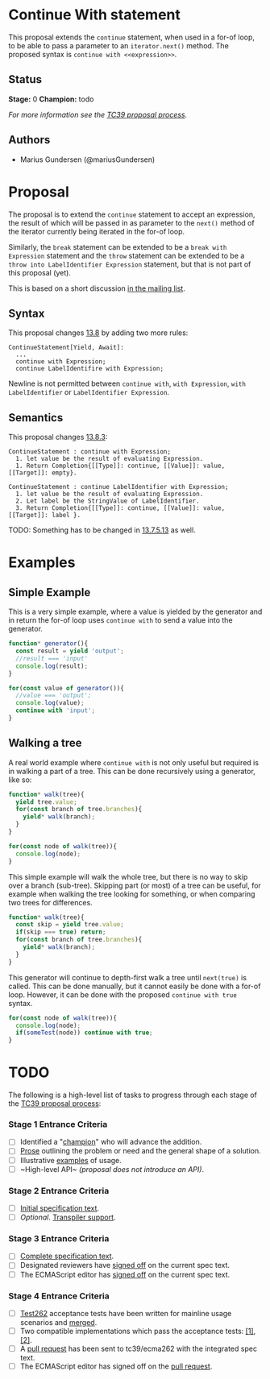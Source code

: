 # Continue With statement

This proposal extends the `continue` statement, when used in a for-of loop, to be able to pass a
parameter to an `iterator.next()` method. The proposed syntax is `continue with <<expression>>`.

## Status

**Stage:** 0
**Champion:** todo

_For more information see the [TC39 proposal process](https://tc39.github.io/process-document/)._

## Authors

* Marius Gundersen (@mariusGundersen)

# Proposal

The proposal is to extend the `continue` statement to accept an expression, the result of which will be
passed in as parameter to the `next()` method of the iterator currently being iterated in the for-of loop.

Similarly, the `break` statement can be extended to be a `break with Expression` statement and the `throw`
statement can be extended to be a `throw into LabelIdentifier Expression` statement, but that is not part
of this proposal (yet).

This is based on a short discussion [in the mailing list](https://esdiscuss.org/topic/proposal-for-of-withas-a-way-to-provide-a-value-to-the-generator).

## Syntax

This proposal changes [13.8](https://tc39.github.io/ecma262/#sec-continue-statement) by adding two more rules:

```
ContinueStatement[Yield, Await]:
  ...
  continue with Expression;
  continue LabelIdentifire with Expression;
```

Newline is not permitted between `continue with`, `with Expression`, `with LabelIdentifier` or `LabelIdentifier Expression`.

## Semantics

This proposal changes [13.8.3](https://tc39.github.io/ecma262/#sec-continue-statement-runtime-semantics-evaluation):

```
ContinueStatement : continue with Expression;
  1. let value be the result of evaluating Expression.
  1. Return Completion{[[Type]]: continue, [[Value]]: value, [[Target]]: empty}.

ContinueStatement : continue LabelIdentifier with Expression;
  1. let value be the result of evaluating Expression.
  2. Let label be the StringValue of LabelIdentifier.
  3. Return Completion{[[Type]]: continue, [[Value]]: value, [[Target]]: label }.
```

TODO: Something has to be changed in [13.7.5.13](https://tc39.github.io/ecma262/#sec-runtime-semantics-forin-div-ofbodyevaluation-lhs-stmt-iterator-lhskind-labelset)
as well.

# Examples

## Simple Example

This is a very simple example, where a value is yielded by the generator and in return the for-of loop
uses `continue with` to send a value into the generator.

```js
function* generator(){
  const result = yield 'output';
  //result === 'input'
  console.log(result);
}

for(const value of generator()){
  //value === 'output';
  console.log(value);
  continue with 'input';
}
```

## Walking a tree

A real world example where `continue with` is not only useful but required is in walking a part of a tree. This
can be done recursively using a generator, like so:

```js
function* walk(tree){
  yield tree.value;
  for(const branch of tree.branches){
    yield* walk(branch);
  }
}

for(const node of walk(tree)){
  console.log(node);
}
```

This simple example will walk the whole tree, but there is no way to skip over a branch (sub-tree). Skipping
part (or most) of a tree can be useful, for example when walking the tree looking for something, or when
comparing two trees for differences.

```js
function* walk(tree){
  const skip = yield tree.value;
  if(skip === true) return;
  for(const branch of tree.branches){
    yield* walk(branch);
  }
}
```

This generator will continue to depth-first walk a tree until `next(true)` is called. This can be done manually,
but it cannot easily be done with a for-of loop. However, it can be done with the proposed `continue with true` syntax.

```js
for(const node of walk(tree)){
  console.log(node);
  if(someTest(node)) continue with true;
}
```

# TODO

The following is a high-level list of tasks to progress through each stage of the [TC39 proposal process](https://tc39.github.io/process-document/):

### Stage 1 Entrance Criteria

* [ ] Identified a "[champion][Champion]" who will advance the addition.
* [ ] [Prose][Prose] outlining the problem or need and the general shape of a solution.
* [ ] Illustrative [examples][Examples] of usage.
* [ ] ~High-level API~ _(proposal does not introduce an API)_.

### Stage 2 Entrance Criteria

* [ ] [Initial specification text][Specification].
* [ ] _Optional_. [Transpiler support][Transpiler].

### Stage 3 Entrance Criteria

* [ ] [Complete specification text][Specification].
* [ ] Designated reviewers have [signed off][Stage3ReviewerSignOff] on the current spec text.
* [ ] The ECMAScript editor has [signed off][Stage3EditorSignOff] on the current spec text.

### Stage 4 Entrance Criteria

* [ ] [Test262](https://github.com/tc39/test262) acceptance tests have been written for mainline usage scenarios and [merged][Test262PullRequest].
* [ ] Two compatible implementations which pass the acceptance tests: [\[1\]][Implementation1], [\[2\]][Implementation2].
* [ ] A [pull request][Ecma262PullRequest] has been sent to tc39/ecma262 with the integrated spec text.
* [ ] The ECMAScript editor has signed off on the [pull request][Ecma262PullRequest].

<!-- The following are shared links used throughout the README: -->

[Champion]: #status
[Prose]: #proposal
[Examples]: #examples
[Specification]: #todo
[Transpiler]: #todo
[Stage3ReviewerSignOff]: #todo
[Stage3EditorSignOff]: #todo
[Test262PullRequest]: #todo
[Implementation1]: #todo
[Implementation2]: #todo
[Ecma262PullRequest]: #todo
